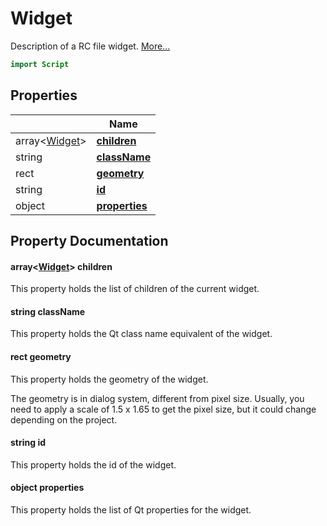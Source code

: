 # Widget

Description of a RC file widget. [More...](#detailed-description)

```qml
import Script
```

## Properties

| | Name |
|-|-|
|array&lt;[Widget](../script/widget.md)>|**[children](#children)**|
|string|**[className](#className)**|
|rect|**[geometry](#geometry)**|
|string|**[id](#id)**|
|object|**[properties](#properties)**|

## Property Documentation

#### <a name="children"></a>array&lt;[Widget](../script/widget.md)> **children**

This property holds the list of children of the current widget.

#### <a name="className"></a>string **className**

This property holds the Qt class name equivalent of the widget.

#### <a name="geometry"></a>rect **geometry**

This property holds the geometry of the widget.

The geometry is in dialog system, different from pixel size.
Usually, you need to apply a scale of 1.5 x 1.65 to get the pixel size, but it could change
depending on the project.

#### <a name="id"></a>string **id**

This property holds the id of the widget.

#### <a name="properties"></a>object **properties**

This property holds the list of Qt properties for the widget.
